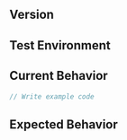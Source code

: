 <!--
Thank you for your contribution.

When writing an issue, please, use the template below.
It's mandatory to use the template for submitting the new issue.
We don't reply to the issue not following the template.
-->

<!-- BUG ISSUE TEMPLATE -->
## Version
<!-- Write the version of the calendar you are currently using. -->

## Test Environment
<!-- Write the browser type, OS and so on -->

## Current Behavior
<!-- Write steps to reproduce the current behaviour in detail.
You can add sample code, 'CodePen' or 'jsfiddle' links. -->

```js
// Write example code
```

## Expected Behavior
<!-- Write a description for future action. -->
